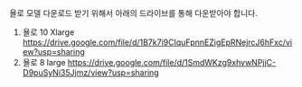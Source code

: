욜로 모델 다운로드 받기 위해서 아래의 드라이브를 통해 다운받아야 합니다. 

1. 욜로 10 Xlarge  
  https://drive.google.com/file/d/1B7k7i9CIquFpnnEZigEpRNejrcJ6hFxc/view?usp=sharing
2. 욜로 8 large
  https://drive.google.com/file/d/1SmdWKzg9xhvwNPjjC-D9puSyNi35Jjmz/view?usp=sharing
